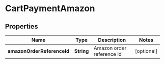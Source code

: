 

# CartPaymentAmazon


## Properties

| Name | Type | Description | Notes |
|------------ | ------------- | ------------- | -------------|
|**amazonOrderReferenceId** | **String** | Amazon order reference id |  [optional] |



